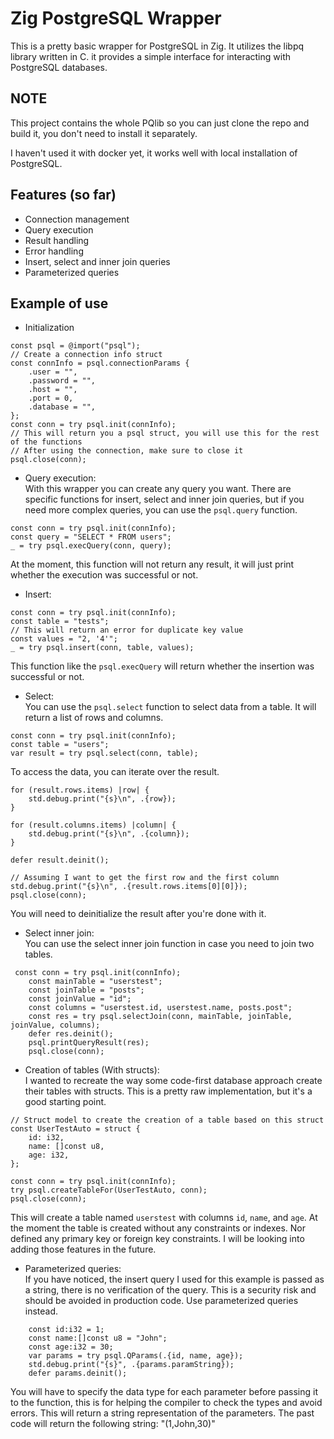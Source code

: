 # Zig PostgreSQL Wrapper
This is a pretty basic wrapper for PostgreSQL in Zig.
It utilizes the libpq library written in C. it provides a simple interface for interacting with PostgreSQL databases.

## NOTE
This project contains the whole PQlib so you can just clone the repo and build it, you don't need to install it separately.

I haven't used it with docker yet, it works well with local installation of PostgreSQL.

## Features (so far)
- Connection management
- Query execution
- Result handling
- Error handling
- Insert, select and inner join queries
- Parameterized queries

## Example of use 
- Initialization
```zig
const psql = @import("psql");
// Create a connection info struct
const connInfo = psql.connectionParams {
    .user = "",
    .password = "",
    .host = "",
    .port = 0,
    .database = "",
};
const conn = try psql.init(connInfo);
// This will return you a psql struct, you will use this for the rest of the functions
// After using the connection, make sure to close it
psql.close(conn);
```
- Query execution:  
With this wrapper you can create any query you want.
There are specific functions for insert, select and inner join queries, but if you need more complex queries, you can use the `psql.query` function.
```Zig
const conn = try psql.init(connInfo);
const query = "SELECT * FROM users";
_ = try psql.execQuery(conn, query);
```
At the moment, this function will not return any result, it will just print whether the execution was successful or not.

- Insert:  
```zig
const conn = try psql.init(connInfo);
const table = "tests";
// This will return an error for duplicate key value
const values = "2, '4'";
_ = try psql.insert(conn, table, values);
```
This function like the `psql.execQuery` will return whether the insertion was successful or not.

- Select:  
You can use the `psql.select` function to select data from a table. It will return a list of rows and columns.
```zig
const conn = try psql.init(connInfo);
const table = "users";
var result = try psql.select(conn, table);
```
To access the data, you can iterate over the result.
```zig
for (result.rows.items) |row| {
    std.debug.print("{s}\n", .{row});
}

for (result.columns.items) |column| {
    std.debug.print("{s}\n", .{column});
}

defer result.deinit();

// Assuming I want to get the first row and the first column
std.debug.print("{s}\n", .{result.rows.items[0][0]});
psql.close(conn);
```
You will need to deinitialize the result after you're done with it.

- Select inner join:  
You can use the select inner join function in case you need to join two tables.
```zig
 const conn = try psql.init(connInfo);
    const mainTable = "userstest";
    const joinTable = "posts";
    const joinValue = "id";
    const columns = "userstest.id, userstest.name, posts.post";
    const res = try psql.selectJoin(conn, mainTable, joinTable, joinValue, columns);
    defer res.deinit();
    psql.printQueryResult(res);
    psql.close(conn);
```

- Creation of tables (With structs):  
I wanted to recreate the way some code-first database approach create their tables with structs. This is a pretty raw implementation, but it's a good starting point.
```zig
// Struct model to create the creation of a table based on this struct
const UserTestAuto = struct {
    id: i32,
    name: []const u8,
    age: i32,
};

const conn = try psql.init(connInfo);
try psql.createTableFor(UserTestAuto, conn);
psql.close(conn);
```
This will create a table named `userstest` with columns `id`, `name`, and `age`.
At the moment the table is created without any constraints or indexes. Nor defined any primary key or foreign key constraints. I will be looking into adding those features in the future.

- Parameterized queries:   
If you have noticed, the insert query I used for this example is passed as a string, there is no verification of the query. This is a security risk and should be avoided in production code. Use parameterized queries instead.
```zig
    const id:i32 = 1;
    const name:[]const u8 = "John";
    const age:i32 = 30;
    var params = try psql.QParams(.{id, name, age});
    std.debug.print("{s}", .{params.paramString});
    defer params.deinit();
```
You will have to specify the data type for each parameter before passing it to the function, this is for helping the compiler to check the types and avoid errors.
This will return a string representation of the parameters.
The past code will return the following string:
"(1,John,30)"
